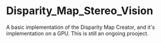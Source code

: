 # Disparity_Map_Stereo_Vision
A basic implementation of the Disparity Map Creator, and it's implementation on a GPU. 
This is still an ongoing prooject.
